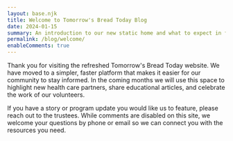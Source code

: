 ```yaml
---
layout: base.njk
title: Welcome to Tomorrow's Bread Today Blog
date: 2024-01-15
summary: An introduction to our new static home and what to expect in future updates.
permalink: /blog/welcome/
enableComments: true
---
```


Thank you for visiting the refreshed Tomorrow's Bread Today website. We have moved to a simpler, faster platform that makes it easier for our community to stay informed. In the coming months we will use this space to highlight new health care partners, share educational articles, and celebrate the work of our volunteers.

If you have a story or program update you would like us to feature, please reach out to the trustees. While comments are disabled on this site, we welcome your questions by phone or email so we can connect you with the resources you need.
